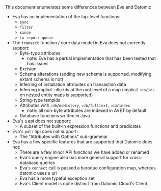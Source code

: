 This document enumerates some differences between Eva and Datomic

* Eva has no implementation of the top-level functions:
  * `sync`
  * `filter`
  * `since`
  * `tx-report-queue`
* The `transact` function / core data model in Eva does not currently support:
  * Byte-type attributes
    * note: Eva has a partial implementation that has been tested that has issues
  * Excision
  * Schema alterations (adding new schema is supported, modifying extant schema is not)
  * Inferring of installation attributes on transaction data
  * Inferring implicit `:db/id`s at the root level of a map (implicit `:db/ids` on nested entity maps is supported)
  * String-type tempids
  * Attributes with `:db/noHistory`, `:db/fulltext`, `:db/index`
    * note: all non-byte attributes are indexed in AVET by default
  * Database functions written in Java
* Eva's `q` api does not support:
   * A subset of the built-in expression functions and predicates
* Eva's `pull` api does not support:
   * The "Attributes with Options" sub-grammar
* Eva has a few specific features that are supported that Datomic does not:
  * There are a few minor API functions we have added or renamed
  * Eva's query engine also has more general support for cross-database queries
  * Eva's `connect` call is passed a baroque configuration map, whereas datomic uses a uri
  * Eva has a more typeful exception set
  * Eva's Client model is quite distinct from  Datomic Cloud's Client
